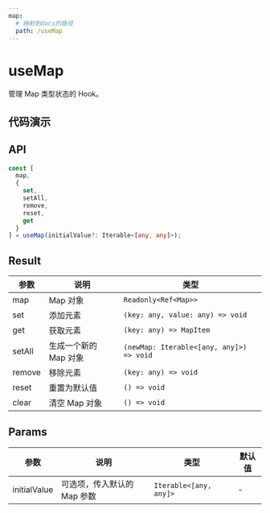 ```yaml
---
map:
  # 映射到docs的路径
  path: /useMap
---
```


# useMap

管理 Map 类型状态的 Hook。

## 代码演示

<demo src="./demo/demo.vue"
  language="vue"
  title="基本用法"
  desc=""> </demo>

## API

```typescript
const [
  map,
  {
    set,
    setAll,
    remove,
    reset,
    get
  }
] = useMap(initialValue?: Iterable<[any, any]>);
```

## Result

| 参数   | 说明                  | 类型                                     |
| ------ | --------------------- | ---------------------------------------- |
| map    | Map 对象              | `Readonly<Ref<Map>>`                     |
| set    | 添加元素              | `(key: any, value: any) => void`         |
| get    | 获取元素              | `(key: any) => MapItem`                  |
| setAll | 生成一个新的 Map 对象 | `(newMap: Iterable<[any, any]>) => void` |
| remove | 移除元素              | `(key: any) => void`                     |
| reset  | 重置为默认值          | `() => void`                             |
| clear  | 清空 Map 对象         | `() => void`                             |

## Params

| 参数         | 说明                        | 类型                   | 默认值 |
| ------------ | --------------------------- | ---------------------- | ------ |
| initialValue | 可选项，传入默认的 Map 参数 | `Iterable<[any, any]>` | -      |
